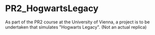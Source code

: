 # PR2_HogwartsLegacy
As part of the PR2 course at the University of Vienna, a project is to be undertaken that simulates "Hogwarts Legacy". (Not an actual replica)
